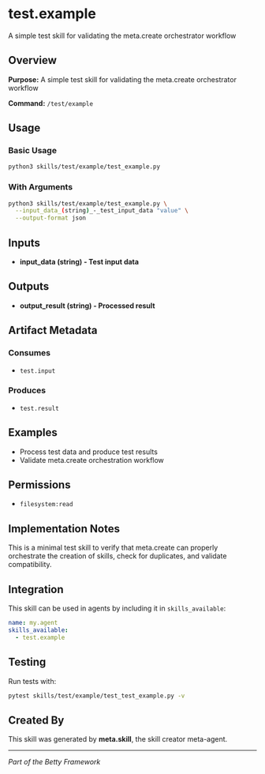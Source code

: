 # test.example

A simple test skill for validating the meta.create orchestrator workflow

## Overview

**Purpose:** A simple test skill for validating the meta.create orchestrator workflow

**Command:** `/test/example`

## Usage

### Basic Usage

```bash
python3 skills/test/example/test_example.py
```

### With Arguments

```bash
python3 skills/test/example/test_example.py \
  --input_data_(string)_-_test_input_data "value" \
  --output-format json
```

## Inputs

- **input_data (string) - Test input data**

## Outputs

- **output_result (string) - Processed result**

## Artifact Metadata

### Consumes

- `test.input`

### Produces

- `test.result`

## Examples

- Process test data and produce test results
- Validate meta.create orchestration workflow

## Permissions

- `filesystem:read`

## Implementation Notes

This is a minimal test skill to verify that meta.create can properly orchestrate the creation of skills, check for duplicates, and validate compatibility.

## Integration

This skill can be used in agents by including it in `skills_available`:

```yaml
name: my.agent
skills_available:
  - test.example
```

## Testing

Run tests with:

```bash
pytest skills/test/example/test_test_example.py -v
```

## Created By

This skill was generated by **meta.skill**, the skill creator meta-agent.

---

*Part of the Betty Framework*
